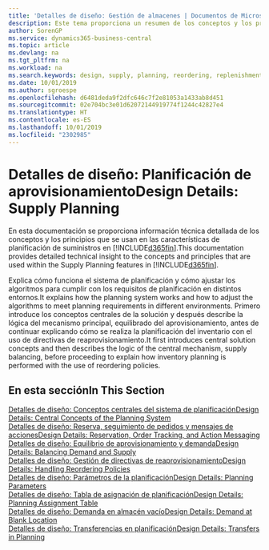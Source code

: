 ```yaml
---
title: 'Detalles de diseño: Gestión de almacenes | Documentos de Microsoft'
description: Este tema proporciona un resumen de los conceptos y los principios que se usan en las características de planificación de suministros en Business Central.
author: SorenGP
ms.service: dynamics365-business-central
ms.topic: article
ms.devlang: na
ms.tgt_pltfrm: na
ms.workload: na
ms.search.keywords: design, supply, planning, reordering, replenishment
ms.date: 10/01/2019
ms.author: sgroespe
ms.openlocfilehash: d6481deda9f2dfc646c7f2e81053a1433ab8d451
ms.sourcegitcommit: 02e704bc3e01d62072144919774f1244c42827e4
ms.translationtype: HT
ms.contentlocale: es-ES
ms.lasthandoff: 10/01/2019
ms.locfileid: "2302985"
---
```

# <a name="design-details-supply-planning"></a><span data-ttu-id="91220-103">Detalles de diseño: Planificación de aprovisionamiento</span><span class="sxs-lookup"><span data-stu-id="91220-103">Design Details: Supply Planning</span></span>
<span data-ttu-id="91220-104">En esta documentación se proporciona información técnica detallada de los conceptos y los principios que se usan en las características de planificación de suministros en [!INCLUDE[d365fin](includes/d365fin_md.md)].</span><span class="sxs-lookup"><span data-stu-id="91220-104">This documentation provides detailed technical insight to the concepts and principles that are used within the Supply Planning features in [!INCLUDE[d365fin](includes/d365fin_md.md)].</span></span>  

<span data-ttu-id="91220-105">Explica cómo funciona el sistema de planificación y cómo ajustar los algoritmos para cumplir con los requisitos de planificación en distintos entornos.</span><span class="sxs-lookup"><span data-stu-id="91220-105">It explains how the planning system works and how to adjust the algorithms to meet planning requirements in different environments.</span></span> <span data-ttu-id="91220-106">Primero introduce los conceptos centrales de la solución y después describe la lógica del mecanismo principal, equilibrado del aprovisionamiento, antes de continuar explicando cómo se realiza la planificación del inventario con el uso de directivas de reaprovisionamiento.</span><span class="sxs-lookup"><span data-stu-id="91220-106">It first introduces central solution concepts and then describes the logic of the central mechanism, supply balancing, before proceeding to explain how inventory planning is performed with the use of reordering policies.</span></span>  

## <a name="in-this-section"></a><span data-ttu-id="91220-107">En esta sección</span><span class="sxs-lookup"><span data-stu-id="91220-107">In This Section</span></span>  
[<span data-ttu-id="91220-108">Detalles de diseño: Conceptos centrales del sistema de planificación</span><span class="sxs-lookup"><span data-stu-id="91220-108">Design Details: Central Concepts of the Planning System</span></span>](design-details-central-concepts-of-the-planning-system.md)  
[<span data-ttu-id="91220-109">Detalles de diseño: Reserva, seguimiento de pedidos y mensajes de acciones</span><span class="sxs-lookup"><span data-stu-id="91220-109">Design Details: Reservation, Order Tracking, and Action Messaging</span></span>](design-details-reservation-order-tracking-and-action-messaging.md)  
[<span data-ttu-id="91220-110">Detalles de diseño: Equilibrio de aprovisionamiento y demanda</span><span class="sxs-lookup"><span data-stu-id="91220-110">Design Details: Balancing Demand and Supply</span></span>](design-details-balancing-demand-and-supply.md)  
[<span data-ttu-id="91220-111">Detalles de diseño: Gestión de directivas de reaprovisionamiento</span><span class="sxs-lookup"><span data-stu-id="91220-111">Design Details: Handling Reordering Policies</span></span>](design-details-handling-reordering-policies.md)  
[<span data-ttu-id="91220-112">Detalles de diseño: Parámetros de la planificación</span><span class="sxs-lookup"><span data-stu-id="91220-112">Design Details: Planning Parameters</span></span>](design-details-planning-parameters.md)  
[<span data-ttu-id="91220-113">Detalles de diseño: Tabla de asignación de planificación</span><span class="sxs-lookup"><span data-stu-id="91220-113">Design Details: Planning Assignment Table</span></span>](design-details-planning-assignment-table.md)  
[<span data-ttu-id="91220-114">Detalles de diseño: Demanda en almacén vacío</span><span class="sxs-lookup"><span data-stu-id="91220-114">Design Details: Demand at Blank Location</span></span>](design-details-demand-at-blank-location.md)  
[<span data-ttu-id="91220-115">Detalles de diseño: Transferencias en planificación</span><span class="sxs-lookup"><span data-stu-id="91220-115">Design Details: Transfers in Planning</span></span>](design-details-transfers-in-planning.md)
